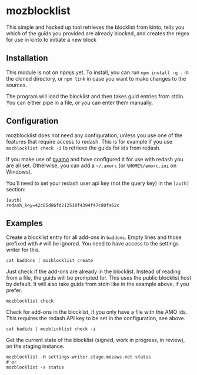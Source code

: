 mozblocklist
============

This simple and hacked up tool retrieves the blocklist from kinto, tells you which of the guids you
provided are already blocked, and creates the regex for use in kinto to initiate a new block

Installation
------------
This module is not on npmjs yet. To install, you can run `npm install -g .` in the cloned directory,
or `npm link` in case you want to make changes to the sources.

The program will load the blocklist and then takes guid entries from stdin. You can either pipe in a
file, or you can enter them manually.

Configuration
-------------

mozblocklist does not need any configuration, unless you use one of the features that require access
to redash. This is for example if you use `mozblocklist check -i` to retrieve the guids for ids from
redash.

If you make use of [pyamo](https://github.com/kewisch/pyamo) and have configured it for use with
redash you are all set. Otherwise, you can add a `~/.amorc` (or `%HOME%/amorc.ini` on Windows).

You'll need to set your redash user api key (not the query key) in the `[auth]` section:

```
[auth]
redash_key=42c85d86fd212538f4394f47c80fa62c
```

Examples
--------

Create a blocklist entry for all add-ons in `baddons`. Empty lines and those prefixed with `#`
will be ignored. You need to have access to the settings writer for this.
```
cat baddons | mozblocklist create
```

Just check if the add-ons are already in the blocklist. Instead of reading from a file, the guids
will be prompted for. This uses the public blocklist host by default. It will also take guids from
stdin like in the example above, if you prefer.
```
mozblocklist check
```

Check for add-ons in the blocklist, if you only have a file with the AMO ids. This requires the
redash API key to be set in the configuration, see above.

```
cat badids | mozblicklist check -i
```

Get the current state of the blocklist (signed, work in progress, in review), on the staging instance.
```
mozblocklist -H settings-writer.stage.mozaws.net status
# or
mozblocklist -s status
```
